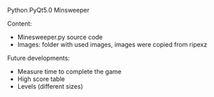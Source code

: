 Python PyQt5.0 Minsweeper

Content:
* Minesweeper.py source code
* Images: folder with used images, images were copied from ripexz

Future developments:
* Measure time to complete the game
* High score table
* Levels (different sizes)
